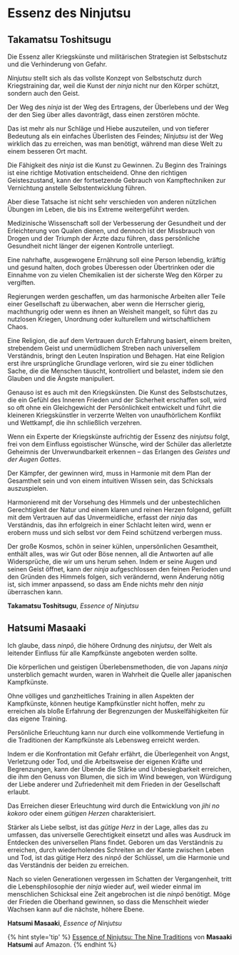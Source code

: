 # Essenz des Ninjutsu



## Takamatsu Toshitsugu

Die Essenz aller Kriegskünste und militärischen Strategien ist Selbstschutz und die Verhinderung von Gefahr.

*Ninjutsu* stellt sich als das vollste Konzept von Selbstschutz durch Kriegstraining dar, weil die Kunst der *ninja* nicht nur den Körper schützt, sondern auch den Geist.

Der Weg des *ninja* ist der Weg des Ertragens, der Überlebens und der Weg der den Sieg über alles davonträgt, dass einen zerstören möchte.

Das ist mehr als nur Schläge und Hiebe auszuteilen, und von tieferer Bedeutung als ein einfaches Überlisten des Feindes; *Ninjutsu* ist der Weg wirklich das zu erreichen, was man benötigt, während man diese Welt zu einem besseren Ort macht.

Die Fähigkeit des *ninja* ist die Kunst zu Gewinnen. Zu Beginn des Trainings ist eine richtige Motivation entscheidend. Ohne den richtigen Geisteszustand, kann der fortsetzende Gebrauch von Kampftechniken zur Vernichtung anstelle Selbstentwicklung führen.

Aber diese Tatsache ist nicht sehr verschieden von anderen nützlichen Übungen im Leben, die bis ins Extreme weitergeführt werden.

Medizinische Wissenschaft soll der Verbesserung der Gesundheit und der Erleichterung von Qualen dienen, und dennoch ist der Missbrauch von Drogen und der Triumph der Ärzte dazu führen, dass persönliche Gesundheit nicht länger der eigenen Kontrolle unterliegt.

Eine nahrhafte, ausgewogene Ernährung soll eine Person lebendig, kräftig und gesund halten, doch grobes Überessen oder Übertrinken oder die Einnahme von zu vielen Chemikalien ist der sicherste Weg den Körper zu vergiften.

Regierungen werden geschaffen, um das harmonische Arbeiten aller Teile einer Gesellschaft zu überwachen, aber wenn die Herrscher gierig, machthungrig oder wenn es ihnen an Weisheit mangelt, so führt das zu nutzlosen Kriegen, Unordnung oder kulturellem und wirtschaftlichem Chaos.

Eine Religion, die auf dem Vertrauen durch Erfahrung basiert, einem breiten, strebendem Geist und unermüdlichem Streben nach universellem Verständnis, bringt den Leuten Inspiration und Behagen. Hat eine Religion erst ihre ursprüngliche Grundlage verloren, wird sie zu einer tödlichen Sache, die die Menschen täuscht, kontrolliert und belastet, indem sie den Glauben und die Ängste manipuliert.

Genauso ist es auch mit den Kriegskünsten. Die Kunst des Selbstschutzes, die ein Gefühl des Inneren Frieden und der Sicherheit erschaffen soll, wird so oft ohne ein Gleichgewicht der Persönlichkeit entwickelt und führt die kleineren Kriegskünstler in verzerrte Welten von unaufhörlichem Konflikt und Wettkampf, die ihn schließlich verzehren.

Wenn ein Experte der Kriegskünste aufrichtig der Essenz des *ninjutsu* folgt, frei von dem Einfluss egoistischer Wünsche, wird der Schüler das allerletzte Geheimnis der Unverwundbarkeit erkennen – das Erlangen des *Geistes und der Augen Gottes*.

Der Kämpfer, der gewinnen wird, muss in Harmonie mit dem Plan der Gesamtheit sein und von einem intuitiven Wissen sein, das Schicksals auszuspielen.

Harmonierend mit der Vorsehung des Himmels und der unbestechlichen Gerechtigkeit der Natur und einem klaren und reinen Herzen folgend, gefüllt mit dem Vertrauen auf das Unvermeidliche, erfasst der *ninja* das Verständnis, das ihn erfolgreich in einer Schlacht leiten wird, wenn er erobern muss und sich selbst vor dem Feind schützend verbergen muss.

Der große Kosmos, schön in seiner kühlen, unpersönlichen Gesamtheit, enthält alles, was wir Gut oder Böse nennen, all die Antworten auf alle Widersprüche, die wir um uns herum sehen. Indem er seine Augen und seinen Geist öffnet, kann der *ninja* aufgeschlossen den feinen Perioden und den Gründen des Himmels folgen, sich verändernd, wenn Änderung nötig ist, sich immer anpassend, so dass am Ende nichts mehr den *ninja* überraschen kann.

**Takamatsu Toshitsugu**, <cite>Essence of Ninjutsu</cite>


## Hatsumi Masaaki

Ich glaube, dass *ninpō*, die höhere Ordnung des *ninjutsu*, der Welt als leitender Einfluss für alle Kampfkünste angeboten werden sollte.

Die körperlichen und geistigen Überlebensmethoden, die von Japans *ninja* unsterblich gemacht wurden, waren in Wahrheit die Quelle aller japanischen Kampfkünste.

Ohne völliges und ganzheitliches Training in allen Aspekten der Kampfkünste, können heutige Kampfkünstler nicht hoffen, mehr zu erreichen als bloße Erfahrung der Begrenzungen der Muskelfähigkeiten für das eigene Training.

Persönliche Erleuchtung kann nur durch eine vollkommende Vertiefung in die Traditionen der Kampfkünste als Lebensweg erreicht werden.

Indem er die Konfrontation mit Gefahr erfährt, die Überlegenheit von Angst, Verletzung oder Tod, und die Arbeitsweise der eigenen Kräfte und Begrenzungen, kann der Übende die Stärke und Unbesiegbarkeit erreichen, die ihm den Genuss von Blumen, die sich im Wind bewegen, von Würdigung der Liebe anderer und Zufriedenheit mit dem Frieden in der Gesellschaft erlaubt.

Das Erreichen dieser Erleuchtung wird durch die Entwicklung von *jihi no kokoro* oder einem *gütigen Herzen* charakterisiert.

Stärker als Liebe selbst, ist das *gütige Herz* in der Lage, alles das zu umfassen, das universelle Gerechtigkeit einsetzt und alles was Ausdruck im Entdecken des universellen Plans findet. Geboren um das Verständnis zu erreichen, durch wiederholendes Schreiten an der Kante zwischen Leben und Tod, ist das gütige Herz des *ninpō* der Schlüssel, um die Harmonie und das Verständnis der beiden zu erreichen.

Nach so vielen Generationen vergessen im Schatten der Vergangenheit, tritt die Lebensphilosophie der *ninja* wieder auf, weil wieder einmal im menschlichen Schicksal eine Zeit angebrochen ist die *ninpō* benötigt. Möge der Frieden die Oberhand gewinnen, so dass die Menschheit wieder Wachsen kann auf die nächste, höhere Ebene.

**Hatsumi Masaaki**, <cite>Essence of Ninjutsu</cite>

{% hint style='tip' %}
[Essence of Ninjutsu: The Nine Traditions](https://www.amazon.de/gp/product/0809247240?ie=UTF8&tag=kogakurede-21&linkCode=as2&camp=1638&creative=6742&creativeASIN=0809247240) von **Masaaki Hatsumi** auf Amazon.
{% endhint %}
